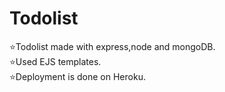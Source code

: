 # Todolist
⭐Todolist made with express,node and mongoDB.<br>
⭐Used EJS templates.<br>
⭐Deployment is done on Heroku.
